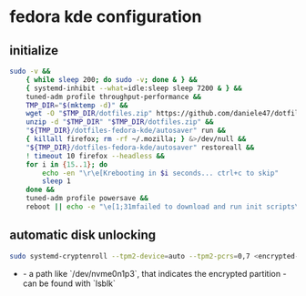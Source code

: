# fedora kde configuration

## initialize

```bash
sudo -v &&
    { while sleep 200; do sudo -v; done & } &&
    { systemd-inhibit --what=idle:sleep sleep 7200 & } &&
    tuned-adm profile throughput-performance &&
    TMP_DIR="$(mktemp -d)" &&
    wget -O "$TMP_DIR/dotfiles.zip" https://github.com/daniele47/dotfiles/archive/refs/heads/fedora-kde.zip &&
    unzip -d "$TMP_DIR" "$TMP_DIR/dotfiles.zip" &&
    "${TMP_DIR}/dotfiles-fedora-kde/autosaver" run &&
    { killall firefox; rm -rf ~/.mozilla; } &>/dev/null &&
    "${TMP_DIR}/dotfiles-fedora-kde/autosaver" restoreall &&
    ! timeout 10 firefox --headless &&
    for i in {15..1}; do
        echo -en "\r\e[Krebooting in $i seconds... ctrl+c to skip"
        sleep 1
    done &&
    tuned-adm profile powersave &&
    reboot || echo -e "\e[1;31mfailed to download and run init scripts\e[m"
```

## automatic disk unlocking

```bash
sudo systemd-cryptenroll --tpm2-device=auto --tpm2-pcrs=0,7 <encrypted-partition-path>
```

- <encrypted-partition-path>
    - a path like `/dev/nvme0n1p3`, that indicates the encrypted partition
    - can be found with `lsblk`


